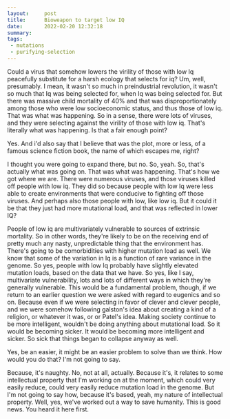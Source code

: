 ```yaml
---
layout:     post
title:      Bioweapon to target low IQ
date:       2022-02-20 12:32:18
summary:    
tags:
 - mutations
 - purifying-selection
---
```


Could a virus that somehow lowers the virility of those with low Iq peacefully substitute for a harsh ecology that selects for iq? Um, well, presumably. I mean, it wasn't so much in preindustrial revolution, it wasn't so much that Iq was being selected for, when Iq was being selected for. But there was massive child mortality of 40% and that was disproportionately among those who were low socioeconomic status, and thus those of low iq. That was what was happening. So in a sense, there were lots of viruses, and they were selecting against the virility of those with low iq. That's literally what was happening. Is that a fair enough point? 

Yes. And i'd also say that I believe that was the plot, more or less, of a famous science fiction book, the name of which escapes me, right? 

I thought you were going to expand there, but no. So, yeah. So, that's actually what was going on. That was what was happening. That's how we got where we are. There were numerous viruses, and those viruses killed off people with low iq. They did so because people with low Iq were less able to create environments that were conducive to fighting off those viruses. And perhaps also those people with low, like low iq. But it could it be that they just had more mutational load, and that was reflected in lower IQ?

People of low iq are multivariately vulnerable to sources of extrinsic mortality. So in other words, they're likely to be on the receiving end of pretty much any nasty, unpredictable thing that the environment has. There's going to be comorbidities with higher mutation load as well. We know that some of the variation in Iq is a function of rare variance in the genome. So yes, people with low Iq probably have slightly elevated mutation loads, based on the data that we have. So yes, like I say, multivariate vulnerability, lots and lots of different ways in which they're generally vulnerable. This would be a fundamental problem, though, if we return to an earlier question we were asked with regard to eugenics and so on. Because even if we were selecting in favor of clever and clever people, and we were somehow following galston's idea about creating a kind of a religion, or whatever it was, or or Patel's idea. Making society continue to be more intelligent, wouldn't be doing anything about mutational load. So it would be becoming sicker. It would be becoming more intelligent and sicker. So sick that things began to collapse anyway as well.

Yes, be an easier, it might be an easier problem to solve than we think. How would you do that? I'm not going to say.

Because, it's naughty. No, not at all, actually. Because it's, it relates to some intellectual property that I'm working on at the moment, which could very easily reduce, could very easily reduce mutation load in the genome. But I'm not going to say how, because it's based, yeah, my nature of intellectual property. Well, yes, we've worked out a way to save humanity. This is good news. You heard it here first.